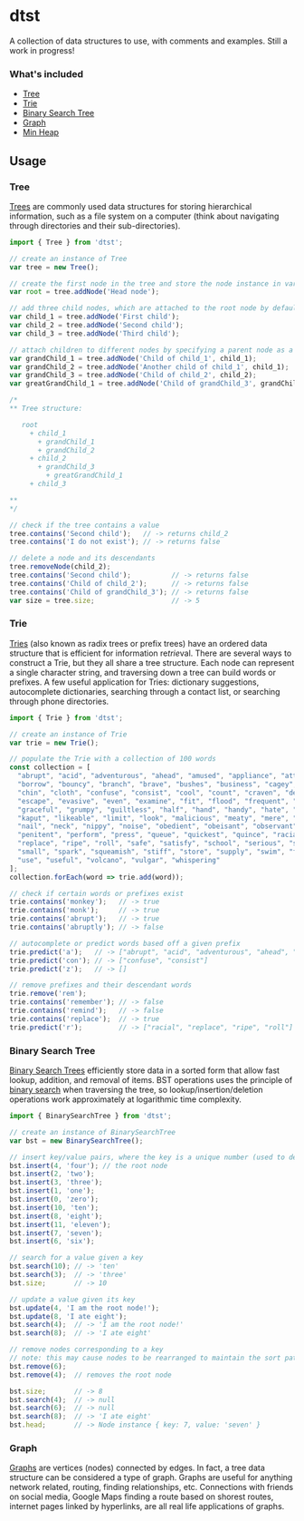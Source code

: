 # dtst
A collection of data structures to use, with comments and examples. Still a work in progress!  

### What's included  
- [Tree](./src/data/Tree.js)  
- [Trie](./src/data/Trie.js)  
- [Binary Search Tree](./src/data/BinarySearchTree.js)  
- [Graph](./src/data/Graph.js)  
- [Min Heap](./src/data/MinHeap.js)  

## Usage  
### Tree  
[Trees](https://en.wikipedia.org/wiki/Tree_(data_structure)) are commonly used data structures for storing hierarchical information, such as a file system on a computer (think about navigating through directories and their sub-directories).  
```javascript
import { Tree } from 'dtst';

// create an instance of Tree
var tree = new Tree();

// create the first node in the tree and store the node instance in variable "root"
var root = tree.addNode('Head node');

// add three child nodes, which are attached to the root node by default
var child_1 = tree.addNode('First child');
var child_2 = tree.addNode('Second child');
var child_3 = tree.addNode('Third child');

// attach children to different nodes by specifying a parent node as a second argument
var grandChild_1 = tree.addNode('Child of child_1', child_1);
var grandChild_2 = tree.addNode('Another child of child_1', child_1);
var grandChild_3 = tree.addNode('Child of child_2', child_2);
var greatGrandChild_1 = tree.addNode('Child of grandChild_3', grandChild_3);

/*
** Tree structure:

   root 
     + child_1
       + grandChild_1
       + grandChild_2
     + child_2
       + grandChild_3
         + greatGrandChild_1
     + child_3

**
*/

// check if the tree contains a value
tree.contains('Second child');   // -> returns child_2
tree.contains('I do not exist'); // -> returns false

// delete a node and its descendants
tree.removeNode(child_2);
tree.contains('Second child');          // -> returns false
tree.contains('Child of child_2');      // -> returns false
tree.contains('Child of grandChild_3'); // -> returns false
var size = tree.size;                   // -> 5
```  

### Trie  
[Tries](https://en.wikipedia.org/wiki/Trie) (also known as radix trees or prefix trees) have an ordered data structure that is efficient for information re*trie*val. There are several ways to construct a Trie, but they all share a tree structure. Each node can represent a single character string, and traversing down a tree can build words or prefixes. A few useful application for Tries: dictionary suggestions, autocomplete dictionaries, searching through a contact list, or searching through phone directories.  
```javascript
import { Trie } from 'dtst';

// create an instance of Trie
var trie = new Trie();

// populate the Trie with a collection of 100 words
const collection = [
  "abrupt", "acid", "adventurous", "ahead", "amused", "appliance", "attach", "bee", "better", 
  "borrow", "bouncy", "branch", "brave", "bushes", "business", "cagey", "carpenter", "cattle", 
  "chin", "cloth", "confuse", "consist", "cool", "count", "craven", "deep", "digestion", "ear", 
  "escape", "evasive", "even", "examine", "fit", "flood", "frequent", "furtive", "gather", 
  "graceful", "grumpy", "guiltless", "half", "hand", "handy", "hate", "hose", "ill-fated", "jail", 
  "kaput", "likeable", "limit", "look", "malicious", "meaty", "mere", "mine", "moaning", "monkey", 
  "nail", "neck", "nippy", "noise", "obedient", "obeisant", "observant", "order", "park", 
  "penitent", "perform", "press", "queue", "quickest", "quince", "racial", "remember", "remind", 
  "replace", "ripe", "roll", "safe", "satisfy", "school", "serious", "shop", "slip", "slope", 
  "small", "spark", "squeamish", "stiff", "store", "supply", "swim", "taste", "tiny", "trees", 
  "use", "useful", "volcano", "vulgar", "whispering"
];
collection.forEach(word => trie.add(word));

// check if certain words or prefixes exist
trie.contains('monkey');   // -> true
trie.contains('monk');     // -> true
trie.contains('abrupt');   // -> true
trie.contains('abruptly'); // -> false

// autocomplete or predict words based off a given prefix
trie.predict('a');   // -> ["abrupt", "acid", "adventurous", "ahead", "amused", "appliance", "attach"]
trie.predict('con'); // -> ["confuse", "consist"]
trie.predict('z');   // -> []

// remove prefixes and their descendant words
trie.remove('rem');
trie.contains('remember'); // -> false
trie.contains('remind');   // -> false
trie.contains('replace');  // -> true
trie.predict('r');         // -> ["racial", "replace", "ripe", "roll"]
```  

### Binary Search Tree  
[Binary Search Trees](https://en.wikipedia.org/wiki/Binary_search_tree) efficiently store data in a sorted form that allow fast lookup, addition, and removal of items. BST operations uses the principle of [binary search](https://en.wikipedia.org/wiki/Binary_search_algorithm) when traversing the tree, so lookup/insertion/deletion operations work approximately at logarithmic time complexity.  
```javascript
import { BinarySearchTree } from 'dtst';

// create an instance of BinarySearchTree
var bst = new BinarySearchTree();

// insert key/value pairs, where the key is a unique number (used to determine how data is sorted)
bst.insert(4, 'four'); // the root node
bst.insert(2, 'two');
bst.insert(3, 'three');
bst.insert(1, 'one');
bst.insert(0, 'zero');
bst.insert(10, 'ten');
bst.insert(8, 'eight');
bst.insert(11, 'eleven');
bst.insert(7, 'seven');
bst.insert(6, 'six');

// search for a value given a key
bst.search(10); // -> 'ten'
bst.search(3);  // -> 'three'
bst.size;       // -> 10

// update a value given its key
bst.update(4, 'I am the root node!');
bst.update(8, 'I ate eight');
bst.search(4);  // -> 'I am the root node!'
bst.search(8);  // -> 'I ate eight'

// remove nodes corresponding to a key
// note: this may cause nodes to be rearranged to maintain the sort pattern
bst.remove(6);
bst.remove(4);  // removes the root node

bst.size;       // -> 8
bst.search(4);  // -> null
bst.search(6);  // -> null
bst.search(8);  // -> 'I ate eight'
bst.head;       // -> Node instance { key: 7, value: 'seven' }
```  

### Graph
[Graphs](https://en.wikipedia.org/wiki/Graph_(discrete_mathematics)) are vertices (nodes) connected by edges. In fact, a tree data structure can be considered a type of graph. Graphs are useful for anything network related, routing, finding relationships, etc. Connections with friends on social media, Google Maps finding a route based on shorest routes, internet pages linked by hyperlinks, are all real life applications of graphs.  
